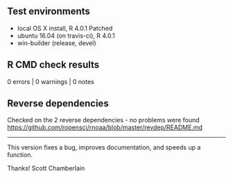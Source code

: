 ## Test environments

* local OS X install, R 4.0.1 Patched
* ubuntu 16.04 (on travis-ci), R 4.0.1
* win-builder (release, devel)

## R CMD check results

0 errors | 0 warnings | 0 notes

## Reverse dependencies

Checked on the 2 reverse dependencies - no problems were found
<https://github.com/ropensci/rnoaa/blob/master/revdep/README.md>

-----

This version fixes a bug, improves documentation, and speeds up a function.

Thanks!
Scott Chamberlain
